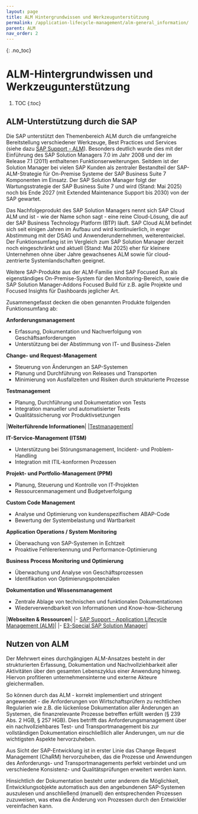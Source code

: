 ```yaml
---
layout: page
title: ALM Hintergrundwissen und Werkzeugunterstützung
permalink: /application-lifecycle-management/alm-general_information/
parent: ALM
nav_order: 2
---
```


{: .no_toc}
# ALM-Hintergrundwissen und Werkzeugunterstützung

1. TOC
{:toc}

## ALM-Unterstützung durch die SAP

Die SAP unterstützt den Themenbereich ALM durch die umfangreiche Bereitstellung verschiedener Werkzeuge, Best Practices und Services (siehe dazu [SAP Support - ALM](https://support.sap.com/en/alm.html)). Besonders deutlich wurde dies mit der Einführung des SAP Solution Managers 7.0 im Jahr 2008 und der im Release 7.1 (2011) enthaltenen Funktionserweiterungen. Seitdem ist der Solution Manager bei vielen SAP Kunden als zentraler Bestandteil der SAP-ALM-Strategie für On-Premise Systeme der SAP Business Suite 7 Komponenten im Einsatz. Der SAP Solution Manager folgt der Wartungsstrategie der SAP Business Suite 7 und wird (Stand: Mai 2025) noch bis Ende 2027 (mit Extended Maintenance Support bis 2030) von der SAP gewartet.

Das Nachfolgeprodukt des SAP Solution Managers nennt sich SAP Cloud ALM und ist - wie der Name schon sagt - eine reine Cloud-Lösung, die auf der SAP Business Technology Platform (BTP) läuft. SAP Cloud ALM befindet sich seit einigen Jahren im Aufbau und wird kontinuierlich, in enger Abstimmung mit der DSAG und Anwenderundernehmen, weiterentwickel. Der Funktionsumfang ist im Vergleich zum SAP Solution Manager derzeit noch eingeschränkt und aktuell (Stand: Mai 2025) eher für kleinere Unternehmen ohne über Jahre gewachsenes ALM sowie für cloud-zentrierte Systemlandschaften geeignet.

Weitere SAP-Produkte aus der ALM-Familie sind SAP Focused Run als eigenständiges On-Premise-System für den Monitoring-Bereich, sowie die SAP Solution Manager-Addons Focused Build für z.B. agile Projekte und Focused Insights für Dashboards jeglicher Art.

Zusammengefasst decken die oben genannten Produkte folgenden Funktionsumfang ab:

**Anforderungsmanagement**

- Erfassung, Dokumentation und Nachverfolgung von Geschäftsanforderungen
- Unterstützung bei der Abstimmung von IT- und Business-Zielen

**Change- und Request-Management**

- Steuerung von Änderungen an SAP-Systemen
- Planung und Durchführung von Releases und Transporten
- Minimierung von Ausfallzeiten und Risiken durch strukturierte Prozesse

**Testmanagement**

- Planung, Durchführung und Dokumentation von Tests
- Integration manueller und automatisierter Tests
- Qualitätssicherung vor Produktivsetzungen

|**Weiterführende Informationen**|
|[Testmanagement](/ABAP-Leitfaden/testing/index)|


**IT-Service-Management (ITSM)**

- Unterstützung bei Störungsmanagement, Incident- und Problem-Handling
- Integration mit ITIL-konformen Prozessen

**Projekt- und Portfolio-Management (PPM)**

- Planung, Steuerung und Kontrolle von IT-Projekten
- Ressourcenmanagement und Budgetverfolgung

**Custom Code Management**

- Analyse und Optimierung von kundenspezifischem ABAP-Code
- Bewertung der Systembelastung und Wartbarkeit

**Application Operations / System Monitoring**

- Überwachung von SAP-Systemen in Echtzeit
- Proaktive Fehlererkennung und Performance-Optimierung

**Business Process Monitoring und Optimierung**

- Überwachung und Analyse von Geschäftsprozessen
- Identifikation von Optimierungspotenzialen

**Dokumentation und Wissensmanagement**

- Zentrale Ablage von technischen und funktionalen Dokumentationen
- Wiederverwendbarkeit von Informationen und Know-how-Sicherung

|**Webseiten & Ressourcen**|
|- [SAP Support - Application Lifecycle Management (ALM)](https://support.sap.com/en/alm.html)|
|- [E3-Special SAP Solution Manager](https://e3mag.com/wp-content/uploads/2018/03/1205-E-3_Extra.pdf)|

## Nutzen von ALM

Der Mehrwert eines durchgängigen ALM-Ansatzes besteht in der strukturierten Erfassung, Dokumentation und Nachvollziehbarkeit aller Aktivitäten über den gesamten Lebenszyklus einer Anwendung hinweg. Hiervon profitieren unternehmensinterne und externe Akteure gleichermaßen.

So können durch das ALM - korrekt implementiert und stringent angewendet - die Anforderungen von Wirtschaftsprüfern zu rechtlichen Regularien wie z.B. die lückenlose Dokumentation aller Änderungen an Systemen, die finanzrelevante Prozesse betreffen erfüllt werden (§ 239 Abs. 2 HGB, § 257 HGB). Dies betrifft das Anforderungsmanagement über ein nachvollziehbares Test- und Transportmanagement bis zur vollständigen Dokumentation einschließlich aller Änderungen, um nur die wichtigsten Aspekte hervorzuheben.

Aus Sicht der SAP-Entwicklung ist in erster Linie das Change Request Management (ChaRM) hervorzuheben, das die Prozesse und Anwendungen des Anforderungs- und Transportmanagements perfekt verbindet und um verschiedene Konsistenz- und Qualitätsprüfungen erweitert werden kann.

Hinsichtlich der Dokumentation besteht unter anderem die Möglichkeit, Entwicklungsobjekte automatisch aus den angebundenen SAP-Systemen auszulesen und anschließend (manuell) den entsprechenden Prozessen zuzuweisen, was etwa die Änderung von Prozessen durch den Entwickler vereinfachen kann.